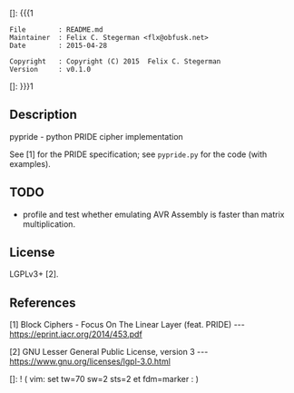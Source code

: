 []: {{{1

    File        : README.md
    Maintainer  : Felix C. Stegerman <flx@obfusk.net>
    Date        : 2015-04-28

    Copyright   : Copyright (C) 2015  Felix C. Stegerman
    Version     : v0.1.0

[]: }}}1

<!-- badge? -->

## Description

pypride - python PRIDE cipher implementation

See [1] for the PRIDE specification; see `pypride.py` for the code
(with examples).

## TODO

* profile and test whether emulating AVR Assembly is faster than
  matrix multiplication.

## License

LGPLv3+ [2].

## References

[1] Block Ciphers - Focus On The Linear Layer (feat. PRIDE)
--- https://eprint.iacr.org/2014/453.pdf

[2] GNU Lesser General Public License, version 3
--- https://www.gnu.org/licenses/lgpl-3.0.html

[]: ! ( vim: set tw=70 sw=2 sts=2 et fdm=marker : )
